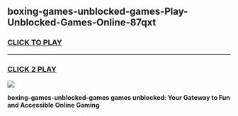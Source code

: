 
## boxing-games-unblocked-games-Play-Unblocked-Games-Online-87qxt
<h3>
<a href="https://premium76.site?title=boxing-games-unblocked-games&ref=24A">CLICK TO PLAY</a></h3>
<hr>

<h3>
<a href="https://premium76.site?title=boxing-games-unblocked-games&ref=24A">CLICK 2 PLAY</a>
  
</h3>

<a href="https://premium76.site?title=boxing-games-unblocked-games&ref=24A"><img src="https://clearcache.store/games.png"></a>


**boxing-games-unblocked-games games unblocked: Your Gateway to Fun and Accessible Online Gaming**
